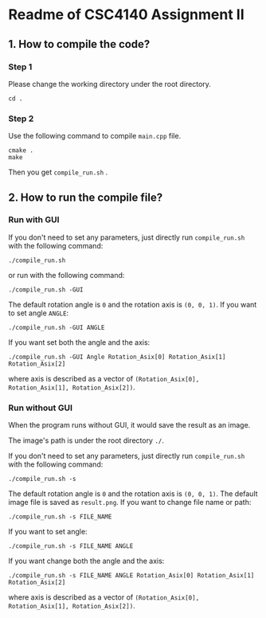 # Readme of CSC4140 Assignment II

## 1. How to compile the code?
### Step 1
Please change the working directory under the root directory.

    cd .
### Step 2
Use the following command to compile `main.cpp` file.

    cmake .
    make
Then you get `compile_run.sh` .
## 2. How to run the compile file?
### Run with GUI
If you don't need to set any parameters, just directly run `compile_run.sh` with the following command:

    ./compile_run.sh

or run with the following command:

    ./compile_run.sh -GUI

The default rotation angle is `0` and the rotation axis is `(0, 0, 1)`. If you want to set angle `ANGLE`:

    ./compile_run.sh -GUI ANGLE

If you want set both the angle and the axis:

    ./compile_run.sh -GUI Angle Rotation_Asix[0] Rotation_Asix[1] Rotation_Asix[2]
where axis is described as a vector of `(Rotation_Asix[0], Rotation_Asix[1], Rotation_Asix[2])`.


### Run without GUI
When the program runs without GUI, it would save the result as an image.

The image's path is under the root directory `./`.

If you don't need to set any parameters, just directly run `compile_run.sh` with the following command:

    ./compile_run.sh -s


The default rotation angle is `0` and the rotation axis is `(0, 0, 1)`. The default image file is saved as `result.png`. If you want to change file name or path:

    ./compile_run.sh -s FILE_NAME

If you want to set angle:

    ./compile_run.sh -s FILE_NAME ANGLE

If you want change both the angle and the axis:

    ./compile_run.sh -s FILE_NAME ANGLE Rotation_Asix[0] Rotation_Asix[1] Rotation_Asix[2]
where axis is described as a vector of `(Rotation_Asix[0], Rotation_Asix[1], Rotation_Asix[2])`.